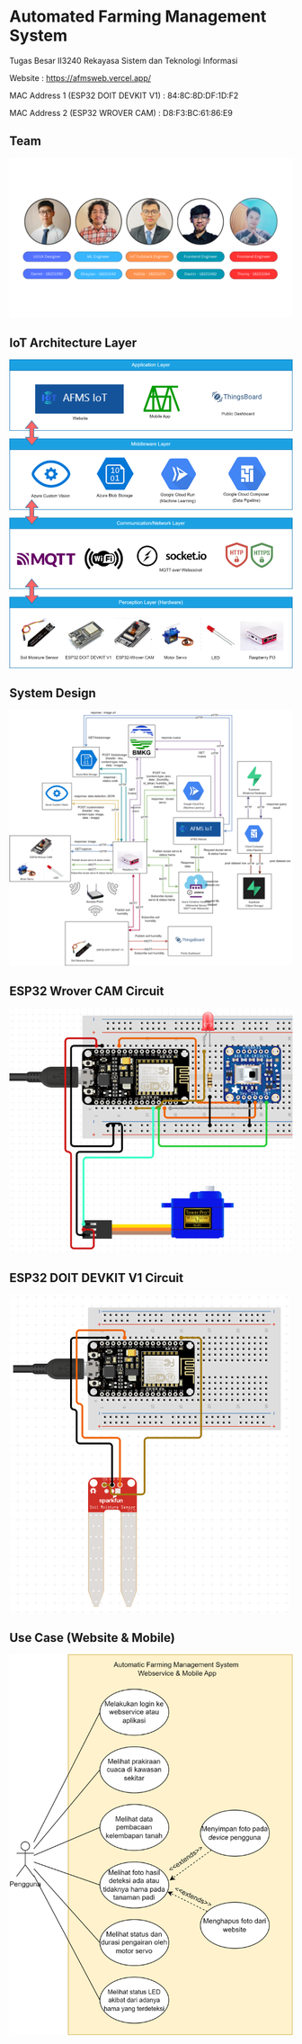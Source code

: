 # Automated Farming Management System

Tugas Besar II3240 Rekayasa Sistem dan Teknologi Informasi

Website : 
https://afmsweb.vercel.app/

MAC Address 1 (ESP32 DOIT DEVKIT V1) : 
84:8C:8D:DF:1D:F2

MAC Address 2 (ESP32 WROVER CAM) : 
D8:F3:BC:61:86:E9

## Team
![Architecture](images/team.png)

## IoT Architecture Layer
![Architecture](images/arsitektur.png)

## System Design
![Architecture](images/systemdesign.png)

## ESP32 Wrover CAM Circuit
![Architecture](images/modelIoT.png)

## ESP32 DOIT DEVKIT V1 Circuit
![Architecture](images/modelIoT2.png)

## Use Case (Website & Mobile)
![Architecture](images/usecase.png)
